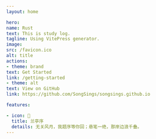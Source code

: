 ```yaml
---
layout: home

hero:
name: Rust
text: This is study log.
tagline: Using VitePress generator.
image:
src: /favicon.ico
alt: title
actions:
- theme: brand
text: Get Started
link: /getting-started
- theme: alt
text: View on GitHub
link: https://github.com/SongSings/songsings.github.io

features:

- icon: 🍎
  title: 兰亭序
  details: 无关风月，我题序等你回；悬笔一绝，那岸边浪千叠。
---
```


<style>
:root {
  --vp-home-hero-name-color: transparent;
  --vp-home-hero-name-background: -webkit-linear-gradient(120deg, #bd34fe, #62ff75);
}

</style>